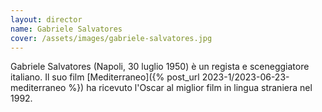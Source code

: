 ```yaml
---
layout: director
name: Gabriele Salvatores
cover: /assets/images/gabriele-salvatores.jpg
---
```

Gabriele Salvatores (Napoli, 30 luglio 1950) è un regista e sceneggiatore italiano.
Il suo film [Mediterraneo]({% post_url 2023-1/2023-06-23-mediterraneo %}) ha ricevuto l'Oscar al miglior film in lingua straniera nel 1992. 